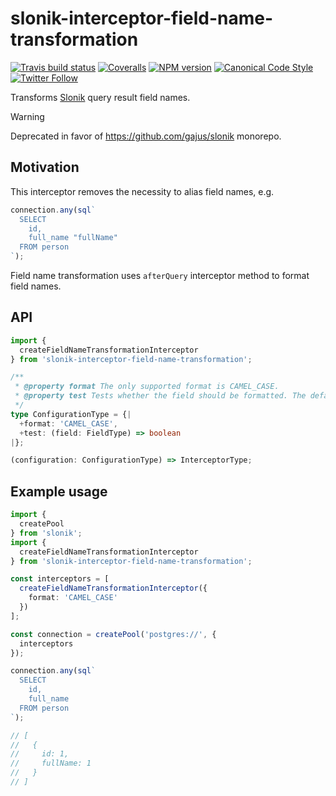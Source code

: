 # slonik-interceptor-field-name-transformation

[![Travis build status](http://img.shields.io/travis/gajus/slonik-interceptor-field-name-transformation/master.svg?style=flat-square)](https://travis-ci.com/github/gajus/slonik-interceptor-field-name-transformation)
[![Coveralls](https://img.shields.io/coveralls/gajus/slonik-interceptor-field-name-transformation.svg?style=flat-square)](https://coveralls.io/github/gajus/slonik-interceptor-field-name-transformation)
[![NPM version](http://img.shields.io/npm/v/slonik-interceptor-field-name-transformation.svg?style=flat-square)](https://www.npmjs.org/package/slonik-interceptor-field-name-transformation)
[![Canonical Code Style](https://img.shields.io/badge/code%20style-canonical-blue.svg?style=flat-square)](https://github.com/gajus/canonical)
[![Twitter Follow](https://img.shields.io/twitter/follow/kuizinas.svg?style=social&label=Follow)](https://twitter.com/kuizinas)

Transforms [Slonik](https://github.com/gajus/slonik) query result field names.

> [!WARNING]
> Deprecated in favor of https://github.com/gajus/slonik monorepo.

## Motivation

This interceptor removes the necessity to alias field names, e.g.

```ts
connection.any(sql`
  SELECT
    id,
    full_name "fullName"
  FROM person
`);
```

Field name transformation uses `afterQuery` interceptor method to format field names.

## API

```ts
import {
  createFieldNameTransformationInterceptor
} from 'slonik-interceptor-field-name-transformation';
```

```ts
/**
 * @property format The only supported format is CAMEL_CASE.
 * @property test Tests whether the field should be formatted. The default behaviour is to include all fields that match ^[a-z0-9_]+$ regex.
 */
type ConfigurationType = {|
  +format: 'CAMEL_CASE',
  +test: (field: FieldType) => boolean
|};

(configuration: ConfigurationType) => InterceptorType;
```

## Example usage

```ts
import {
  createPool
} from 'slonik';
import {
  createFieldNameTransformationInterceptor
} from 'slonik-interceptor-field-name-transformation';

const interceptors = [
  createFieldNameTransformationInterceptor({
    format: 'CAMEL_CASE'
  })
];

const connection = createPool('postgres://', {
  interceptors
});

connection.any(sql`
  SELECT
    id,
    full_name
  FROM person
`);

// [
//   {
//     id: 1,
//     fullName: 1
//   }
// ]
```
